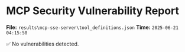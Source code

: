 # MCP Security Vulnerability Report
**File:** `results\mcp-sse-server\tool_definitions.json`
**Time:** `2025-06-21 04:15:50`

✅ No vulnerabilities detected.